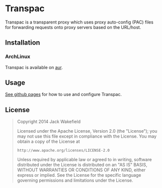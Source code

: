 # Transpac

Transpac is a transparent proxy which uses proxy auto-config (PAC) files for forwarding requests onto proxy servers based on the URL/host.

## Installation

### ArchLinux

Transpac is available on [aur](https://aur.archlinux.org/packages/transpac/).

## Usage

[See github pages](http://jackwakefield.github.io/transpac) for how to use and configure Transpac.

## License

> Copyright 2014 Jack Wakefield
>
> Licensed under the Apache License, Version 2.0 (the "License");
> you may not use this file except in compliance with the License.
> You may obtain a copy of the License at
>
>     http://www.apache.org/licenses/LICENSE-2.0
>
> Unless required by applicable law or agreed to in writing, software
> distributed under the License is distributed on an "AS IS" BASIS,
> WITHOUT WARRANTIES OR CONDITIONS OF ANY KIND, either express or implied.
> See the License for the specific language governing permissions and
> limitations under the License.